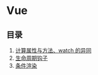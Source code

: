 # Vue

## 目录

1. [计算属性与方法、watch 的异同](计算属性与方法、watch的异同.md)
2. [生命周期钩子](生命周期钩子.md)
3. [条件渲染](条件渲染.md)
